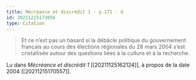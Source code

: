 ```yaml
---
title: Mécréance et discrédit 1 - p.171 - d
id: 20211215173056
type: Citation
---
```


> Et ce n’est pas un hasard si la débâcle politique du gouvernement français au cours des élections régionales du 28 mars 2004 s’est cristallisée autour des questions liées à la culture et à la recherche.

Lu dans *Mécréance et discrédit 1* [[20211125162124]], à propos de la date 2004 [[20211215170557]].